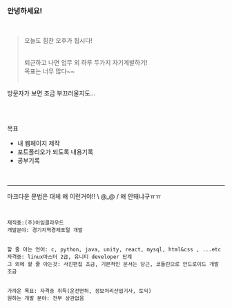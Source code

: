 ### 안녕하세요!
   <br/>
   
> 오늘도 힘찬 오후가 됩시다!
 <br/><br/>
>
>퇴근하고 나면 업무 외 하루 두가지 자기계발하기!   
목표는 너무 많다~~
<br/><br/>
>
방문자가 보면 조금 부끄러울지도...   


<br/><br/>


목표
- 내 웹페이지 제작
- 포트폴리오가 되도록 내용기록
- 공부기록
<br/><br/><br/>


---
마크다운 문법은 대체 왜 이런거야!! \ @_@ / 왜 안돼냐구ㅠㅠ


```


재직중:(주)아임클라우드   
개발분야: 경기지역경제포털 개발   


할 줄 아는 언어: c, python, java, unity, react, mysql, html&css , ...etc   
자격증: linux마스터 2급, 유니티 developer 단계   
그 외에 할 줄 아는것: 사진편집 조금, 기본적인 문서는 당근, 코들린으로 안드로이드 개발 조금   


가까운 목표: 자격증 취득(운전면허, 정보처리산업기사, 토익)    
원하는 개발 분야: 전부 상관없음


  ```

<!--
### Hi there 👋

**namnamu/namnamu** is a ✨ _special_ ✨ repository because its `README.md` (this file) appears on your GitHub profile.

Here are some ideas to get you started:

- 🔭 I’m currently working on ...
- 🌱 I’m currently learning ...
- 👯 I’m looking to collaborate on ...
- 🤔 I’m looking for help with ...
- 💬 Ask me about ...
- 📫 How to reach me: ...
- 😄 Pronouns: ...
- ⚡ Fun fact: ...
-->
